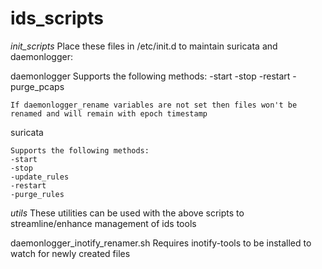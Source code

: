 # ids_scripts


_init_scripts_
Place these files in /etc/init.d to maintain suricata and daemonlogger:

daemonlogger
	Supports the following methods:
	-start
	-stop
	-restart
	-purge_pcaps
	
	If daemonlogger_rename variables are not set then files won't be renamed and will remain with epoch timestamp

suricata

	Supports the following methods:
	-start
	-stop
	-update_rules
	-restart
	-purge_rules



_utils_
These utilities can be used with the above scripts to streamline/enhance management of ids tools

daemonlogger_inotify_renamer.sh
	Requires inotify-tools to be installed to watch for newly created files
